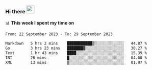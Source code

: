 ### Hi there <a href="https://www.gautamkrishnar.com/"><img src="https://media.giphy.com/media/hvRJCLFzcasrR4ia7z/giphy.gif" width="25px"></a>

📊 **This week I spent my time on**

<!--START_SECTION:waka-->

```txt
From: 22 September 2023 - To: 29 September 2023

Markdown   5 hrs 2 mins    ███████████▒░░░░░░░░░░░░░   44.87 %
Go         3 hrs 23 mins   ███████▓░░░░░░░░░░░░░░░░░   30.27 %
Text       1 hr 43 mins    ████░░░░░░░░░░░░░░░░░░░░░   15.39 %
INI        26 mins         █░░░░░░░░░░░░░░░░░░░░░░░░   04.00 %
XML        13 mins         ▒░░░░░░░░░░░░░░░░░░░░░░░░   01.97 %
```

<!--END_SECTION:waka-->
